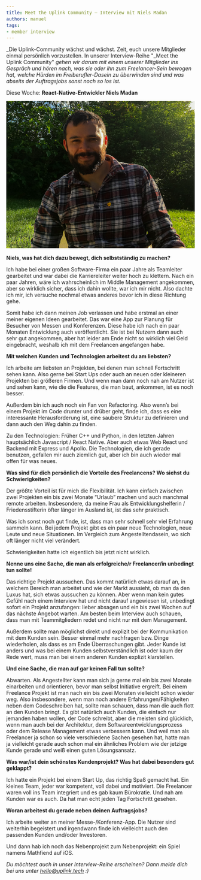 ```yaml
---
title: Meet the Uplink Community – Interview mit Niels Madan
authors: manuel
tags:
- member interview
---
```


_Die Uplink-Community wächst und wächst. Zeit, euch unsere Mitglieder einmal persönlich vorzustellen. In unserer Interview-Reihe "_Meet the Uplink Community" _gehen wir darum mit einem unserer Mitglieder ins Gespräch und hören nach, was sie oder ihn zum Freelancer-Sein bewogen hat, welche Hürden im Freiberufler-Dasein zu überwinden sind und was abseits der Auftragsjobs sonst noch so los ist._

Diese Woche: **React-Native-Entwickler Niels Madan**

<!--truncate-->

![](Bildschirmfoto-2019-10-21-um-08.30.26.png)

**Niels, was hat dich dazu bewegt, dich selbstständig zu machen?**

Ich habe bei einer großen Software-Firma ein paar Jahre als Teamleiter gearbeitet und war dabei die Karriereleiter weiter hoch zu klettern. Nach ein paar Jahren, wäre ich wahrscheinlich im Middle Management angekommen, aber so wirklich sicher, dass ich dahin wollte, war ich mir nicht. Also dachte ich mir, ich versuche nochmal etwas anderes bevor ich in diese Richtung gehe.

Somit habe ich dann meinen Job verlassen und habe erstmal an einer meiner eigenen Ideen gearbeitet. Das war eine App zur Planung für Besucher von Messen und Konferenzen. Diese habe ich nach ein paar Monaten Entwicklung auch veröffentlicht. Sie ist bei Nutzern dann auch sehr gut angekommen, aber hat leider am Ende nicht so wirklich viel Geld eingebracht, weshalb ich mit dem Freelancen angefangen habe.

**Mit welchen Kunden und Technologien arbeitest du am liebsten?**

Ich arbeite am liebsten an Projekten, bei denen man schnell Fortschritt sehen kann. Also gerne bei Start Ups oder auch an neuen oder kleineren Projekten bei größeren Firmen. Und wenn man dann noch nah am Nutzer ist und sehen kann, wie die die Features, die man baut, ankommen, ist es noch besser.

Außerdem bin ich auch noch ein Fan von Refactoring. Also wenn’s bei einem Projekt im Code drunter und drüber geht, finde ich, dass es eine interessante Herausforderung ist, eine saubere Struktur zu definieren und dann auch den Weg dahin zu finden.

Zu den Technologien: Früher C++ und Python, in den letzten Jahren hauptsächlich Javascript / React Native. Aber auch etwas Web React und Backend mit Express und Apollo. Die Technologien, die ich gerade benutzen, gefallen mir auch ziemlich gut, aber ich bin auch wieder mal offen für was neues.

**Was sind für dich persönlich die Vorteile des Freelancens? Wo siehst du Schwierigkeiten?**

Der größte Vorteil ist für mich die Flexibilität. Ich kann einfach zwischen zwei Projekten ein bis zwei Monate “Urlaub” machen und auch manchmal remote arbeiten. Insbesondere, da meine Frau als Entwicklungshelferin / Friedensstifterin öfter länger im Ausland ist, ist das sehr praktisch.

Was ich sonst noch gut finde, ist, dass man sehr schnell sehr viel Erfahrung sammeln kann. Bei jedem Projekt gibt es ein paar neue Technologien, neue Leute und neue Situationen. Im Vergleich zum Angestelltendasein, wo sich oft länger nicht viel verändert.

Schwierigkeiten hatte ich eigentlich bis jetzt nicht wirklich.

**Nenne uns eine Sache, die man als erfolgreiche/r Freelancer/in unbedingt tun sollte!**

Das richtige Projekt aussuchen. Das kommt natürlich etwas darauf an, in welchem Bereich man arbeitet und wie der Markt aussieht, ob man da den Luxus hat, sich etwas aussuchen zu können. Aber wenn man kein gutes Gefühl nach einem Interview hat und nicht darauf angewiesen ist, unbedingt sofort ein Projekt anzufangen: lieber absagen und ein bis zwei Wochen auf das nächste Angebot warten. Am besten beim Interview auch schauen, dass man mit Teammitgliedern redet und nicht nur mit dem Management.

Außerdem sollte man möglichst direkt und explizit bei der Kommunikation mit dem Kunden sein. Besser einmal mehr nachfragen bzw. Dinge wiederholen, als dass es am Ende Überraschungen gibt. Jeder Kunde ist anders und was bei einem Kunden selbstverständlich ist oder kaum der Rede wert, muss man bei einem anderen Kunden explizit klarstellen.

**Und eine Sache, die man auf gar keinen Fall tun sollte?**

Abwarten. Als Angestellter kann man sich ja gerne mal ein bis zwei Monate einarbeiten und orientieren, bevor man selbst Initiative ergreift. Bei einem Freelance Projekt ist man nach ein bis zwei Monaten vielleicht schon wieder weg. Also insbesondere, wenn man noch andere Erfahrungen/Fähigkeiten neben dem Codeschreiben hat, sollte man schauen, dass man die auch flott an den Kunden bringt. Es gibt natürlich auch Kunden, die einfach nur jemanden haben wollen, der Code schreibt, aber die meisten sind glücklich, wenn man auch bei der Architektur, dem Softwareentwicklungsprozess oder dem Release Management etwas verbessern kann. Und weil man als Freelancer ja schon so viele verschiedene Sachen gesehen hat, hatte man ja vielleicht gerade auch schon mal ein ähnliches Problem wie der jetzige Kunde gerade und weiß einen guten Lösungsansatz.

**Was war/ist dein schönstes Kundenprojekt? Was hat dabei besonders gut geklappt?**

Ich hatte ein Projekt bei einem Start Up, das richtig Spaß gemacht hat. Ein kleines Team, jeder war kompetent, voll dabei und motiviert. Die Freelancer waren voll ins Team integriert und es gab kaum Bürokratie. Und nah am Kunden war es auch. Da hat man echt jeden Tag Fortschritt gesehen.

**Woran arbeitest du gerade neben deinen Auftragsjobs?**

Ich arbeite weiter an meiner Messe-/Konferenz-App. Die Nutzer sind weiterhin begeistert und irgendwann finde ich vielleicht auch den passenden Kunden und/oder Investoren.

Und dann hab ich noch das Nebenprojekt zum Nebenprojekt: ein Spiel namens Mathfiend auf iOS.

_Du möchtest auch in unser Interview-Reihe erscheinen? Dann melde dich bei uns unter [hello@uplink.tech](mailto:hello@uplink.tech) :)_
